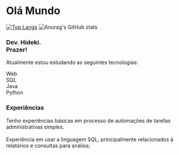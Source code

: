 <h1>Olá Mundo</h1>

[![Top Langs](https://github-readme-stats.vercel.app/api/top-langs/?username=hidekikoyama&show_icons=true&theme=radical)](https://github.com/hidekikoyama/github-readme-stats)
![Anurag's GitHub stats](https://github-readme-stats.vercel.app/api?username=hidekikoyama&show_icons=true&theme=radical)
<div>

  <h3>
    Dev. Hideki. <br> Prazer!
  </h3>
  <p>
    Atualmente estou estudando as seguintes tecnologias:
  </p>
      Web<br>
      SQL<br>
      Java<br>
      Python<br>
    <h3>Experiências</h3>
    <p>
      Tenho experiências básicas em processo de automações de tarefas administrativas simples.
      <br>
      <br>
      Experiência em usar a linguagem SQL, principalmente relacionados à relatórios e consultas para análise;
      <br>
    </p>
  </div>
</div>
